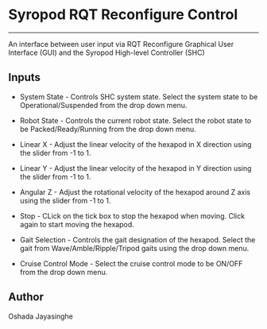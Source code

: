 # Syropod RQT Reconfigure Control

---

An interface between user input via RQT Reconfigure Graphical User Interface (GUI) and the Syropod High-level Controller (SHC)

## Inputs

* System State - Controls SHC system state. Select the system state to be Operational/Suspended from the drop down menu.

* Robot State - Controls the current robot state. Select the robot state to be Packed/Ready/Running from the drop down menu.

* Linear X - Adjust the linear velocity of the hexapod in X direction using the slider from -1 to 1.

* Linear Y - Adjust the linear velocity of the hexapod in Y direction using the slider from -1 to 1.

* Angular Z - Adjust the rotational velocity of the hexapod around Z axis using the slider from -1 to 1.

* Stop - CLick on the tick box to stop the hexapod when moving. Click again to start moving the hexapod.

* Gait Selection - Controls the gait designation of the hexapod. Select the gait from Wave/Amble/Ripple/Tripod gaits using the drop down menu.

* Cruise Control Mode - Select the cruise control mode to be ON/OFF from the drop down menu.

## Author

Oshada Jayasinghe
